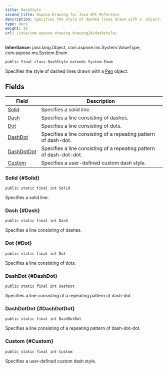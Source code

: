```yaml
---
title: DashStyle
second_title: Aspose.Drawing for Java API Reference
description: Specifies the style of dashed lines drawn with a  object.
type: docs
weight: 19
url: /java/com.aspose.drawing.drawing2d/dashstyle/
---
```

**Inheritance:**
java.lang.Object, com.aspose.ms.System.ValueType, com.aspose.ms.System.Enum
```
public final class DashStyle extends System.Enum
```

Specifies the style of dashed lines drawn with a [Pen](../../com.aspose.drawing/pen) object.
## Fields

| Field | Description |
| --- | --- |
| [Solid](#Solid) | Specifies a solid line. |
| [Dash](#Dash) | Specifies a line consisting of dashes. |
| [Dot](#Dot) | Specifies a line consisting of dots. |
| [DashDot](#DashDot) | Specifies a line consisting of a repeating pattern of dash-dot. |
| [DashDotDot](#DashDotDot) | Specifies a line consisting of a repeating pattern of dash-dot-dot. |
| [Custom](#Custom) | Specifies a user-defined custom dash style. |
### Solid {#Solid}
```
public static final int Solid
```


Specifies a solid line.

### Dash {#Dash}
```
public static final int Dash
```


Specifies a line consisting of dashes.

### Dot {#Dot}
```
public static final int Dot
```


Specifies a line consisting of dots.

### DashDot {#DashDot}
```
public static final int DashDot
```


Specifies a line consisting of a repeating pattern of dash-dot.

### DashDotDot {#DashDotDot}
```
public static final int DashDotDot
```


Specifies a line consisting of a repeating pattern of dash-dot-dot.

### Custom {#Custom}
```
public static final int Custom
```


Specifies a user-defined custom dash style.

